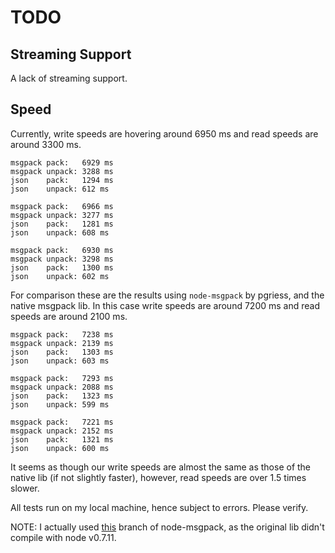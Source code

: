 # TODO

## Streaming Support

A lack of streaming support.

## Speed

Currently, write speeds are hovering around 6950 ms and
read speeds are around 3300 ms.

```
msgpack pack:   6929 ms
msgpack unpack: 3288 ms
json    pack:   1294 ms
json    unpack: 612 ms

msgpack pack:   6966 ms
msgpack unpack: 3277 ms
json    pack:   1281 ms
json    unpack: 608 ms

msgpack pack:   6930 ms
msgpack unpack: 3298 ms
json    pack:   1300 ms
json    unpack: 602 ms
```

For comparison these are the results using `node-msgpack` by pgriess,
and the native msgpack lib. In this case write speeds are around 7200 ms
and read speeds are around 2100 ms.

```
msgpack pack:   7238 ms
msgpack unpack: 2139 ms
json    pack:   1303 ms
json    unpack: 603 ms

msgpack pack:   7293 ms
msgpack unpack: 2088 ms
json    pack:   1323 ms
json    unpack: 599 ms

msgpack pack:   7221 ms
msgpack unpack: 2152 ms
json    pack:   1321 ms
json    unpack: 600 ms
```

It seems as though our write speeds are almost the same as those of the
native lib (if not slightly faster), however, read speeds are over 1.5 times
slower.

All tests run on my local machine, hence subject to errors. Please
verify.

NOTE: I actually used [this](https://github.com/godsflaw/node-msgpack) branch of
node-msgpack, as the original lib didn't compile with node v0.7.11.
